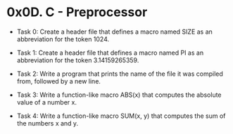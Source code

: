 # 0x0D. C - Preprocessor

- Task 0:
Create a header file that defines a macro named SIZE as an abbreviation for the token 1024.

- Task 1:
Create a header file that defines a macro named PI as an abbreviation for the token 3.14159265359.

- Task 2:
Write a program that prints the name of the file it was compiled from, followed by a new line.

- Task 3:
Write a function-like macro ABS(x) that computes the absolute value of a number x.

- Task 4:
Write a function-like macro SUM(x, y) that computes the sum of the numbers x and y.
